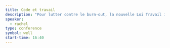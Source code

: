 ```yaml
---
title: Code et travail
description: "Pour lutter contre le burn-out, la nouvelle Loi Travail intégre un droit à la déconnexion. Petite revue de code du travail avant la prochaine mise à jour."
speaker:
  - rachel
type: conference
symbol: well
start-time: 16:40
---
```

